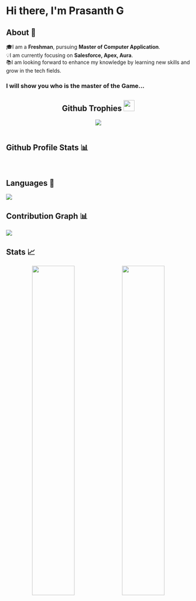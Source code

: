 # Hi there, I'm Prasanth G 
## About 👋 
🎓I am a **Freshman**, pursuing  **Master of Computer Application**. <br>
💡I am currently focusing on **Salesforce, Apex, Aura**. <br>
📚I am looking forward to enhance my knowledge by learning new skills and grow in the tech fields.

<!--[![Twitter Badge](https://img.shields.io/badge/Twitter-blue?style=flat&labelColor=1ca0f1&logo=twitter&logoColor=white&link=https://twitter.com/shawsamadrita)](https://twitter.com/prasanthg24)
[![Linkedin Badge](https://img.shields.io/badge/LinkedIn-darkblue?style=flat&labelColor=0e76a8&logo=linkedin&logoColor=white&link=https://www.linkedin.com/in/prasanth-gopinathan/)](https://www.linkedin.com/in/prasanth-gopinathan/)-->

<h3>I will show you who is the master of the Game...</h3>
<div align="center">



<h2>Github Trophies <img src="https://cdn.discordapp.com/emojis/866705355684577290.png?v=1" width="30px"></h2>
<img src="https://github-profile-trophy.vercel.app/?username=prasanthg24&theme=onedark&no-frame=true&no-bg=true&theme=discord">
</div>

<br/>
<h2>Github Profile Stats 📊</h2>
<br/>


## Languages 📝
<img
src="https://github-readme-stats.vercel.app/api/top-langs/?username=prasanthg24&layout=compact&theme=tokyonight"
/>
## Contribution Graph 📊
<img
src="https://activity-graph.herokuapp.com/graph?username=prasanthg24&theme=chartreuse-dark"
/>
## Stats 📈
<p align="center">
<img width="48%" src="https://github-readme-stats.vercel.app/api?username=prasanthg24&show_icons=true&theme=tokyonight" />     
<img width="48%" src="https://github-readme-streak-stats.herokuapp.com/?user=prasanthg24&show_icons=true&theme=tokyonight" />
<p/>

